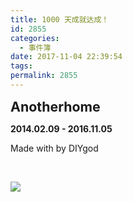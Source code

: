 ```yaml
---
title: 1000 天成就达成！ 
id: 2855
categories:
  - 事件簿
date: 2017-11-04 22:39:54
tags:
permalink: 2855
--- 
```


<span style="font-size: 16pt;">**Anotherhome**</span>

**2014.02.09 - 2016.11.05**

Made with  by DIYgod

&nbsp;

![](/images/1000day-fold/1000.jpg) 